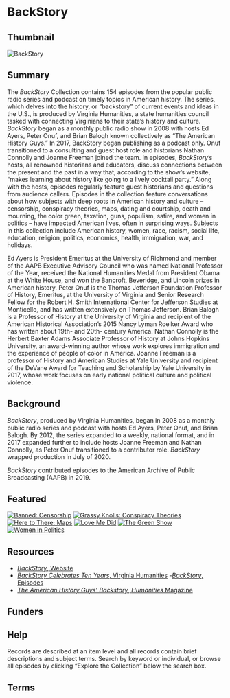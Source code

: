 # BackStory

## Thumbnail

![BackStory](https://s3.amazonaws.com/americanarchive.org/special-collections/BackStory.jpg "BackStory")

## Summary

The <em>BackStory</em> Collection contains 154 episodes from the popular public radio series and podcast on timely topics in American history. The series, which delves into the history, or “backstory” of current events and ideas in the U.S., is produced by Virginia Humanities, a state humanities council tasked with connecting Virginians to their state’s history and culture. <em>BackStory</em> began as a monthly public radio show in 2008 with hosts Ed Ayers, Peter Onuf, and Brian Balogh known collectively as “The American History Guys.” In 2017, BackStory began publishing as a podcast only. Onuf transitioned to a consulting and guest host role and historians Nathan Connolly and Joanne Freeman joined the team. In episodes, <em>BackStory</em>’s hosts, all renowned historians and educators, discuss connections between the present and the past in a way that, according to the show’s website, “makes learning about history like going to a lively cocktail party.” Along with the hosts, episodes regularly feature guest historians and questions from audience callers. Episodes in the collection feature conversations about how subjects with deep roots in American history and culture – censorship, conspiracy theories, maps, dating and courtship, death and mourning, the color green, taxation, guns, populism, satire, and women in politics – have impacted American lives, often in surprising ways. Subjects in this collection include American history, women, race, racism, social life, education, religion, politics, economics, health, immigration, war, and holidays. 

Ed Ayers is President Emeritus at the University of Richmond and member of the AAPB Executive Advisory Council who was named National Professor of the Year, received the National Humanities Medal from President Obama at the White House, and won the Bancroft, Beveridge, and Lincoln prizes in American history. Peter Onuf is the Thomas Jefferson Foundation Professor of History, Emeritus, at the University of Virginia and Senior Research Fellow for the Robert H. Smith International Center for Jefferson Studies at Monticello, and has written extensively on Thomas Jefferson. Brian Balogh is a Professor of History at the University of Virginia and recipient of the American Historical Association’s 2015 Nancy Lyman Roelker Award who has written about 19th- and 20th- century America. Nathan Connolly is the Herbert Baxter Adams Associate Professor of History at Johns Hopkins University, an award-winning author whose work explores immigration and the experience of people of color in America. Joanne Freeman is a professor of History and American Studies at Yale University and recipient of the DeVane Award for Teaching and Scholarship by Yale University in 2017, whose work focuses on early national political culture and political violence. 

## Background

<em>BackStory</em>, produced by Virginia Humanities, began in 2008 as a monthly public radio series and podcast with hosts Ed Ayers, Peter Onuf, and Brian Balogh. By 2012, the series expanded to a weekly, national format, and in 2017 expanded further to include hosts Joanne Freeman and Nathan Connolly, as Peter Onuf transitioned to a contributor role. <em>BackStory</em> wrapped production in July of 2020.

<em>BackStory</em> contributed episodes to the American Archive of Public Broadcasting (AAPB) in 2019.

## Featured

[![Banned: Censorship](https://s3.amazonaws.com/americanarchive.org/special-collections/aapb_tile.jpg)](/catalog/cpb-aacip_532-nk3610x637)
[![Grassy Knolls: Conspiracy Theories](https://s3.amazonaws.com/americanarchive.org/special-collections/aapb_tile.jpg)](/catalog/cpb-aacip_532-dz02z1416r)
[![Here to There: Maps](https://s3.amazonaws.com/americanarchive.org/special-collections/aapb_tile.jpg)](/catalog/cpb-aacip_532-j96057f616)
[![Love Me Did](https://s3.amazonaws.com/americanarchive.org/special-collections/aapb_tile.jpg)](/catalog/cpb-aacip_532-wh2d796t3v)
[![The Green Show](https://s3.amazonaws.com/americanarchive.org/special-collections/aapb_tile.jpg)](/catalog/cpb-aacip_532-n29p26rf2k)
[![Women in Politics](https://s3.amazonaws.com/americanarchive.org/special-collections/aapb_tile.jpg)](/catalog/cpb-aacip_532-057cr5pf9m)

## Resources

- [<em>BackStory</em>, Website](https://www.backstoryradio.org/)
- [<em>BackStory Celebrates Ten Years</em>, Virginia Humanities](https://www.virginiahumanities.org/2018/10/backstory-celebrates-10-years/)
-[<em>BackStory</em>, Episodes](https://www.backstoryradio.org/episodes)
- [<em>The American History Guys’ Backstory</em>, <em>Humanities</em> Magazine](https://www.neh.gov/humanities/2009/novemberdecember/feature/the-american-history-guys-backstory) 

## Funders

## Help

Records are described at an item level and all records contain brief descriptions and subject terms. Search by keyword or individual, or browse all episodes by clicking “Explore the Collection” below the search box. 

## Terms

